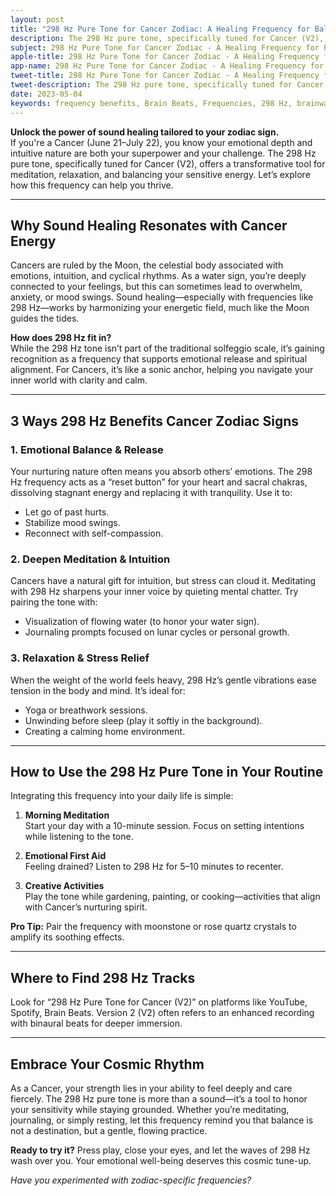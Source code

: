 ```yaml
---
layout: post
title: "298 Hz Pure Tone for Cancer Zodiac: A Healing Frequency for Balance & Inner Harmony"
description: The 298 Hz pure tone, specifically tuned for Cancer (V2), offers a transformative tool for meditation, relaxation, and balancing your sensitive energy.
subject: 298 Hz Pure Tone for Cancer Zodiac - A Healing Frequency for Balance & Inner Harmony
apple-title: 298 Hz Pure Tone for Cancer Zodiac - A Healing Frequency for Balance & Inner Harmony
app-name: 298 Hz Pure Tone for Cancer Zodiac - A Healing Frequency for Balance & Inner Harmony
tweet-title: 298 Hz Pure Tone for Cancer Zodiac - A Healing Frequency for Balance & Inner Harmony
tweet-description: The 298 Hz pure tone, specifically tuned for Cancer (V2), offers a transformative tool for meditation, relaxation, and balancing your sensitive energy.
date: 2023-05-04
keywords: frequency benefits, Brain Beats, Frequencies, 298 Hz, brainwave entrainment, sound therapy, Cancer Zodiac, meditation, healing, pure tones
---
```


**Unlock the power of sound healing tailored to your zodiac sign.**  
If you're a Cancer (June 21–July 22), you know your emotional depth and intuitive nature are both your superpower and your challenge. The 298 Hz pure tone, specifically tuned for Cancer (V2), offers a transformative tool for meditation, relaxation, and balancing your sensitive energy. Let’s explore how this frequency can help you thrive.

---

## Why Sound Healing Resonates with Cancer Energy

Cancers are ruled by the Moon, the celestial body associated with emotions, intuition, and cyclical rhythms. As a water sign, you’re deeply connected to your feelings, but this can sometimes lead to overwhelm, anxiety, or mood swings. Sound healing—especially with frequencies like 298 Hz—works by harmonizing your energetic field, much like the Moon guides the tides.

**How does 298 Hz fit in?**  
While the 298 Hz tone isn’t part of the traditional solfeggio scale, it’s gaining recognition as a frequency that supports emotional release and spiritual alignment. For Cancers, it’s like a sonic anchor, helping you navigate your inner world with clarity and calm.

---

## 3 Ways 298 Hz Benefits Cancer Zodiac Signs

### 1. **Emotional Balance & Release**  
Your nurturing nature often means you absorb others’ emotions. The 298 Hz frequency acts as a “reset button” for your heart and sacral chakras, dissolving stagnant energy and replacing it with tranquility. Use it to:  
- Let go of past hurts.  
- Stabilize mood swings.  
- Reconnect with self-compassion.  

### 2. **Deepen Meditation & Intuition**  
Cancers have a natural gift for intuition, but stress can cloud it. Meditating with 298 Hz sharpens your inner voice by quieting mental chatter. Try pairing the tone with:  
- Visualization of flowing water (to honor your water sign).  
- Journaling prompts focused on lunar cycles or personal growth.  

### 3. **Relaxation & Stress Relief**  
When the weight of the world feels heavy, 298 Hz’s gentle vibrations ease tension in the body and mind. It’s ideal for:  
- Yoga or breathwork sessions.  
- Unwinding before sleep (play it softly in the background).  
- Creating a calming home environment.  

---

## How to Use the 298 Hz Pure Tone in Your Routine

Integrating this frequency into your daily life is simple:  

1. **Morning Meditation**  
   Start your day with a 10-minute session. Focus on setting intentions while listening to the tone.  

2. **Emotional First Aid**  
   Feeling drained? Listen to 298 Hz for 5–10 minutes to recenter.  

3. **Creative Activities**  
   Play the tone while gardening, painting, or cooking—activities that align with Cancer’s nurturing spirit.  

**Pro Tip:** Pair the frequency with moonstone or rose quartz crystals to amplify its soothing effects.  

---

## Where to Find 298 Hz Tracks

Look for “298 Hz Pure Tone for Cancer (V2)” on platforms like YouTube, Spotify, Brain Beats. Version 2 (V2) often refers to an enhanced recording with binaural beats for deeper immersion.

---

## Embrace Your Cosmic Rhythm

As a Cancer, your strength lies in your ability to feel deeply and care fiercely. The 298 Hz pure tone is more than a sound—it’s a tool to honor your sensitivity while staying grounded. Whether you’re meditating, journaling, or simply resting, let this frequency remind you that balance is not a destination, but a gentle, flowing practice.  

**Ready to try it?** Press play, close your eyes, and let the waves of 298 Hz wash over you. Your emotional well-being deserves this cosmic tune-up.  

*Have you experimented with zodiac-specific frequencies?*  
